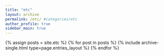 ```yaml
---
title: "etc"
layout: archive
permalink: /etc/ #categories/etc
author_profile: true
sidebar_main: true
---
```



{% assign posts = site.etc %}
{% for post in posts %} {% include archive-single.html type=page.entries_layout %} {% endfor %}
